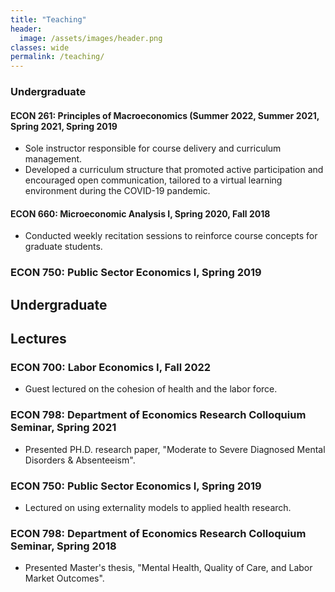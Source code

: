 ```yaml
---
title: "Teaching"
header:
  image: /assets/images/header.png
classes: wide
permalink: /teaching/
---
```


### Undergraduate 

#### ECON 261: Principles of Macroeconomics (Summer 2022, Summer 2021, Spring 2021, Spring 2019
- Sole instructor responsible for course delivery and curriculum management.
- Developed a curriculum structure that promoted active participation and encouraged open communication, tailored to a virtual learning environment during the COVID-19 pandemic.

#### ECON 660: Microeconomic Analysis I, Spring 2020, Fall 2018

- Conducted weekly recitation sessions to reinforce course concepts for graduate students.


### ECON 750: Public Sector Economics I, Spring 2019


## Undergraduate





## Lectures

### ECON 700: Labor Economics I, Fall 2022
- Guest lectured on the cohesion of health and the labor force.
### ECON 798: Department of Economics Research Colloquium Seminar, Spring 2021
- Presented PH.D. research paper, "Moderate to Severe Diagnosed Mental Disorders & Absenteeism". 
### ECON 750: Public Sector Economics I, Spring 2019
- Lectured on using externality models to applied health research.
### ECON 798: Department of Economics Research Colloquium Seminar, Spring 2018
 - Presented Master's thesis, "Mental Health, Quality of Care, and Labor Market Outcomes".
